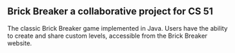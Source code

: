 Brick Breaker
a collaborative project for CS 51
----

The classic Brick Breaker game implemented in Java. Users have the ability to create and share custom levels, accessible from the Brick Breaker website.
